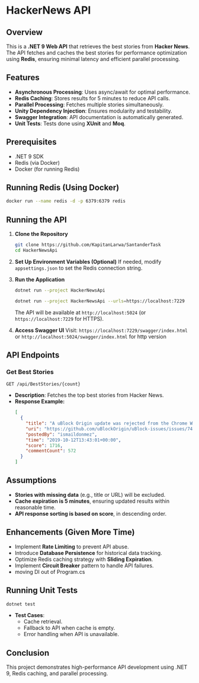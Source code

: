 # HackerNews API

## Overview
This is a **.NET 9 Web API** that retrieves the best stories from **Hacker News**. The API fetches and caches the best stories for performance optimization using **Redis**, ensuring minimal latency and efficient parallel processing.

## Features
- **Asynchronous Processing**: Uses async/await for optimal performance.
- **Redis Caching**: Stores results for 5 minutes to reduce API calls.
- **Parallel Processing**: Fetches multiple stories simultaneously.
- **Unity Dependency Injection**: Ensures modularity and testability.
- **Swagger Integration**: API documentation is automatically generated.
- **Unit Tests**: Tests done using **XUnit** and **Moq**.

## Prerequisites
- .NET 9 SDK
- Redis (via Docker)
- Docker (for running Redis)

## Running Redis (Using Docker)
```sh
docker run --name redis -d -p 6379:6379 redis
```

## Running the API
1. **Clone the Repository**
   ```sh
   git clone https://github.com/KapitanLarwa/SantanderTask
   cd HackerNewsApi
   ```

2. **Set Up Environment Variables (Optional)**
   If needed, modify `appsettings.json` to set the Redis connection string.

3. **Run the Application**
   ```sh
   dotnet run --project HackerNewsApi
   ```
   ```sh
   dotnet run --project HackerNewsApi --urls=https://localhost:7229   
   ```

   The API will be available at `http://localhost:5024` (or `https://localhost:7229` for HTTPS).

4. **Access Swagger UI**
   Visit: `https://localhost:7229/swagger/index.html` or `http://localhost:5024/swagger/index.html` for http version

## API Endpoints
### Get Best Stories
```
GET /api/BestStories/{count}
```
- **Description**: Fetches the top best stories from Hacker News.
- **Response Example:**
  ```json
  [
    {
      "title": "A uBlock Origin update was rejected from the Chrome Web Store",
      "uri": "https://github.com/uBlockOrigin/uBlock-issues/issues/745",
      "postedBy": "ismaildonmez",
      "time": "2019-10-12T13:43:01+00:00",
      "score": 1716,
      "commentCount": 572
    }
  ]
  ```

## Assumptions
- **Stories with missing data** (e.g., title or URL) will be excluded.
- **Cache expiration is 5 minutes**, ensuring updated results within reasonable time.
- **API response sorting is based on score**, in descending order.

## Enhancements (Given More Time)
- Implement **Rate Limiting** to prevent API abuse.
- Introduce **Database Persistence** for historical data tracking.
- Optimize Redis caching strategy with **Sliding Expiration**.
- Implement **Circuit Breaker** pattern to handle API failures.
- moving DI out of Program.cs

## Running Unit Tests
```sh
dotnet test
```
- **Test Cases**:
  - Cache retrieval.
  - Fallback to API when cache is empty.
  - Error handling when API is unavailable.

## Conclusion
This project demonstrates high-performance API development using .NET 9, Redis caching, and parallel processing.


